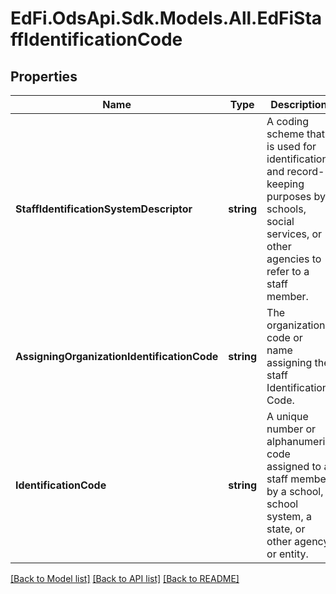 # EdFi.OdsApi.Sdk.Models.All.EdFiStaffIdentificationCode
## Properties

Name | Type | Description | Notes
------------ | ------------- | ------------- | -------------
**StaffIdentificationSystemDescriptor** | **string** | A coding scheme that is used for identification and record-keeping purposes by schools, social services, or other agencies to refer to a staff member. | 
**AssigningOrganizationIdentificationCode** | **string** | The organization code or name assigning the staff Identification Code. | [optional] 
**IdentificationCode** | **string** | A unique number or alphanumeric code assigned to a staff member by a school, school system, a state, or other agency or entity. | 

[[Back to Model list]](../README.md#documentation-for-models) [[Back to API list]](../README.md#documentation-for-api-endpoints) [[Back to README]](../README.md)

